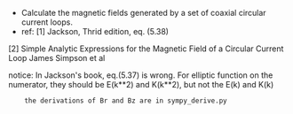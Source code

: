 * Calculate the magnetic fields generated by a set of coaxial circular current loops.
* ref:
[1] Jackson, Thrid edition, eq. (5.38)


[2] Simple Analytic Expressions for the Magnetic Field of a Circular Current Loop
    James Simpson et al
    
    
notice: In Jackson's book, eq.(5.37) is wrong. For elliptic function on the numerator,
        they should be E(k\*\*2) and K(k\*\*2), but not the E(k) and K(k)

        the derivations of Br and Bz are in sympy_derive.py

